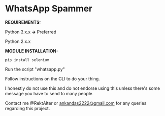 # WhatsApp Spammer

**REQUIREMENTS:**

Python 3.x.x **->** Preferred 

Python 2.x.x

**MODULE INSTALLATION:**

    pip install selenium

Run the script "whatsapp.py"

Follow instructions on the CLI to do your thing.

I honestly do not use this and do not endorse using this unless there's some message you have to send to many people.

Contact me @RektAlter or ankandas2222@gmail.com for any queries regarding this project.